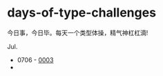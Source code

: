 # days-of-type-challenges

今日事，今日毕。每天一个类型体操，精气神杠杠滴!

Jul. 

- 0706 - [0003](./00003-medium-omit/README.md)
- 
